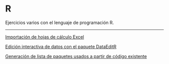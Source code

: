 # R
Ejercicios varios con el lenguaje de programación R. 

---
[Importación de hojas de cálculo Excel](/01/import_excel_sheets_ed.R)

[Edición interactiva de datos con el paquete DataEditR](/02/DataEditR_intro.R)

[Generación de lista de paquetes usados a partir de código existente](/03/generating_r_package_list_ed.R)

